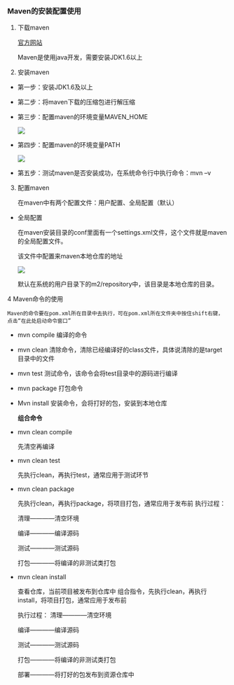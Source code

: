 ### Maven的安装配置使用 
1. 下载maven 

    [官方网站](http://maven.apache.org)

    Maven是使用java开发，需要安装JDK1.6以上

2. 安装maven 

- 第一步：安装JDK1.6及以上 

- 第二步：将maven下载的压缩包进行解压缩

- 第三步：配置maven的环境变量MAVEN_HOME

    ![](https://github.com/Exrick/Exrick/blob/master/pics/Maven/QQ%E6%88%AA%E5%9B%BE20170907135302.png)

- 第四步：配置maven的环境变量PATH

    ![](https://github.com/Exrick/Exrick/blob/master/pics/Maven/QQ%E6%88%AA%E5%9B%BE20170907135330.png)

- 第五步：测试maven是否安装成功，在系统命令行中执行命令：mvn –v

3. 配置maven 

    在maven中有两个配置文件：用户配置、全局配置（默认） 
- 全局配置 

    在maven安装目录的conf里面有一个settings.xml文件，这个文件就是maven的全局配置文件。

    该文件中配置来maven本地仓库的地址

    ![](https://github.com/Exrick/Exrick/blob/master/pics/Maven/QQ%E6%88%AA%E5%9B%BE20170907135455.png)

    默认在系统的用户目录下的m2/repository中，该目录是本地仓库的目录。

4 Maven命令的使用 

    Maven的命令要在pom.xml所在目录中去执行，可在pom.xml所在文件夹中按住shift右键，点击“在此处启动命令窗口” 

- mvn compile 
编译的命令 

- mvn clean 
清除命令，清除已经编译好的class文件，具体说清除的是target目录中的文件

- mvn test 
测试命令，该命令会将test目录中的源码进行编译

- mvn package 
打包命令 

- Mvn install 
安装命令，会将打好的包，安装到本地仓库

  **组合命令**
- mvn clean compile 

    先清空再编译

- mvn clean test

    先执行clean，再执行test，通常应用于测试环节

- mvn clean package

    先执行clean，再执行package，将项目打包，通常应用于发布前 
执行过程： 

    清理————清空环境 

    编译————编译源码 

    测试————测试源码 

    打包————将编译的非测试类打包 
- mvn clean install

    查看仓库，当前项目被发布到仓库中 
    组合指令，先执行clean，再执行install，将项目打包，通常应用于发布前 

    执行过程： 
    清理————清空环境 

    编译————编译源码 

    测试————测试源码 

    打包————将编译的非测试类打包 

    部署————将打好的包发布到资源仓库中
